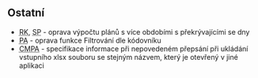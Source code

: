 ﻿---
categories: [fenix]
layout: fenix
---

## Ostatní
<ul>
<li><abbr title="Reachové křivky">RK</abbr>, <abbr title="Strategický plán">SP</abbr> - oprava výpočtu plánů s více obdobími s překrývajícími se dny
<li><abbr title="Postanalýza">PA</abbr> - oprava funkce Filtrování dle kódovníku</li>
<li><abbr title="Crossmediální postanalýza">CMPA</abbr> - specifikace informace při nepovedeném přepsání při ukládání vstupního xlsx souboru se stejným názvem, který je otevřený v jiné aplikaci</li>
</ul>